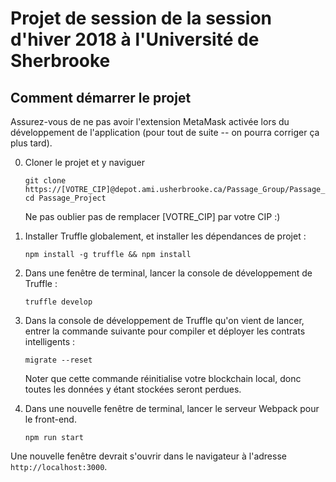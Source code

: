 # Projet de session de la session d'hiver 2018 à l'Université de Sherbrooke

## Comment démarrer le projet

Assurez-vous de ne pas avoir l'extension MetaMask activée lors du développement de l'application (pour tout de suite -- on pourra corriger ça plus tard).

0. Cloner le projet et y naviguer

    ```
    git clone https://[VOTRE_CIP]@depot.ami.usherbrooke.ca/Passage_Group/Passage_Project.git
    cd Passage_Project
    ```
    
    Ne pas oublier pas de remplacer [VOTRE_CIP] par votre CIP :)

1. Installer Truffle globalement, et installer les dépendances de projet :

    ```
    npm install -g truffle && npm install
    ```

2. Dans une fenêtre de terminal, lancer la console de développement de Truffle :

    ```
    truffle develop
    ```

3. Dans la console de développement de Truffle qu'on vient de lancer, entrer la commande suivante pour compiler et déployer les contrats intelligents : 

    ```
    migrate --reset
    ```
    
    Noter que cette commande réinitialise votre blockchain local, donc toutes les données y étant stockées seront perdues.

4. Dans une nouvelle fenêtre de terminal, lancer le serveur Webpack pour le front-end.

    ``` 
    npm run start
    ```

Une nouvelle fenêtre devrait s'ouvrir dans le navigateur à l'adresse `http://localhost:3000`.